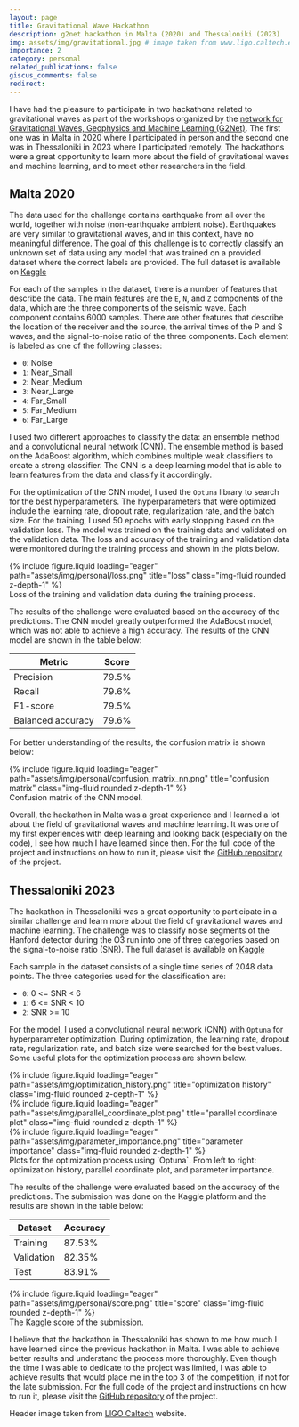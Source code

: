 ```yaml
---
layout: page
title: Gravitational Wave Hackathon
description: g2net hackathon in Malta (2020) and Thessaloniki (2023)
img: assets/img/gravitational.jpg # image taken from www.ligo.caltech.edu/video/gravitational-waves
importance: 2
category: personal
related_publications: false
giscus_comments: false
redirect:
---
```


I have had the pleasure to participate in two hackathons related to gravitational waves as part of the workshops organized by the [network for Gravitational Waves, Geophysics and Machine Learning (G2Net)](https://www.g2net.eu/). The first one was in Malta in 2020 where I participated in person and the second one was in Thessaloniki in 2023 where I participated remotely. The hackathons were a great opportunity to learn more about the field of gravitational waves and machine learning, and to meet other researchers in the field.

## Malta 2020

The data used for the challenge contains earthquake from all over the world, together with noise (non-earthquake ambient noise). Earthquakes are very similar to gravitational waves, and in this context, have no meaningful difference. The goal of this challenge is to correctly classify an unknown set of data using any model that was trained on a provided dataset where the correct labels are provided. The full dataset is available on [Kaggle](https://www.kaggle.com/datasets/zerafachris/g2net-training-school-hackaton)

For each of the samples in the dataset, there is a number of features that describe the data. The main features are the `E`, `N`, and `Z` components of the data, which are the three components of the seismic wave. Each component contains 6000 samples. There are other features that describe the location of the receiver and the source, the arrival times of the P and S waves, and the signal-to-noise ratio of the three components. Each element is labeled as one of the following classes:
- `0`: Noise
- `1`: Near_Small
- `2`: Near_Medium
- `3`: Near_Large
- `4`: Far_Small
- `5`: Far_Medium
- `6`: Far_Large

I used two different approaches to classify the data: an ensemble method and a convolutional neural network (CNN). The ensemble method is based on the AdaBoost algorithm, which combines multiple weak classifiers to create a strong classifier. The CNN is a deep learning model that is able to learn features from the data and classify it accordingly.

For the optimization of the CNN model, I used the `Optuna` library to search for the best hyperparameters. The hyperparameters that were optimized include the learning rate, dropout rate, regularization rate, and the batch size. For the training, I used 50 epochs with early stopping based on the validation loss. The model was trained on the training data and validated on the validation data. The loss and accuracy of the training and validation data were monitored during the training process and shown in the plots below.

<div class="row">
    <div class="col-sm mt-3 mt-md-0">
        {% include figure.liquid loading="eager" path="assets/img/personal/loss.png" title="loss" class="img-fluid rounded z-depth-1" %}
    </div>
</div>
<div class="caption">
    Loss of the training and validation data during the training process.
</div>

The results of the challenge were evaluated based on the accuracy of the predictions. The CNN model greatly outperformed the AdaBoost model, which was not able to achieve a high accuracy. The results of the CNN model are shown in the table below:

| Metric           | Score |
|------------------|-------|
| Precision        | 79.5% |
| Recall           | 79.6% |
| F1-score         | 79.5% |
| Balanced accuracy| 79.6% |

For better understanding of the results, the confusion matrix is shown below:

<div class="row">
    <div class="col-sm mt-3 mt-md-0">
        {% include figure.liquid loading="eager" path="assets/img/personal/confusion_matrix_nn.png" title="confusion matrix" class="img-fluid rounded z-depth-1" %}
    </div>
</div>
<div class="caption">
    Confusion matrix of the CNN model.
</div>

Overall, the hackathon in Malta was a great experience and I learned a lot about the field of gravitational waves and machine learning. It was one of my first experiences with deep learning and looking back (especially on the code), I see how much I have learned since then. For the full code of the project and instructions on how to run it, please visit the [GitHub repository](https://github.com/johnkou97/g2net_malta_hackaton/) of the project.

## Thessaloniki 2023

<!-- In this competition, you will be given a training set of real noise segments of the Hanford detector during the O3 run, in which gravitational wave models were injected at different signal-to-noise ratios (SNR). Your task is to classify each segment into one of three categories: 1) 0<=SNR<6 2) 6 <=SNR <10 and 3) SNR >= 10.

The injections correspond to binary black hole mergers with non-aligned spins, having masses between 7 and 50 times the solar mass, randomly distributed at different sky localizations and inclinations and in a distance ranges that results in signal to noise ratios up to about 50.

Evaluation
The description of the evaluation is as follows (TBD). ## Submission Format The submission file should in csv format and contain a three columns, one for each class, in which the probability that an injection belongs to each class is recorder (from 0 to 1). -->

The hackathon in Thessaloniki was a great opportunity to participate in a similar challenge and learn more about the field of gravitational waves and machine learning. The challenge was to classify noise segments of the Hanford detector during the O3 run into one of three categories based on the signal-to-noise ratio (SNR). The full dataset is available on [Kaggle](https://www.kaggle.com/competitions/g2net-hackathon)

Each sample in the dataset consists of a single time series of 2048 data points. The three categories used for the classification are:
- `0`: 0 <= SNR < 6
- `1`: 6 <= SNR < 10
- `2`: SNR >= 10

For the model, I used a convolutional neural network (CNN) with `Optuna` for hyperparameter optimization. During optimization, the learning rate, dropout rate, regularization rate, and batch size were searched for the best values. Some useful plots for the optimization process are shown below.

<div class="row">
    <div class="col-sm mt-3 mt-md-0">
        {% include figure.liquid loading="eager" path="assets/img/optimization_history.png" title="optimization history" class="img-fluid rounded z-depth-1" %}
    </div>
    <div class="col-sm mt-3 mt-md-0">
        {% include figure.liquid loading="eager" path="assets/img/parallel_coordinate_plot.png" title="parallel coordinate plot" class="img-fluid rounded z-depth-1" %}
    </div>
    <div class="col-sm mt-3 mt-md-0">
        {% include figure.liquid loading="eager" path="assets/img/parameter_importance.png" title="parameter importance" class="img-fluid rounded z-depth-1" %}
    </div>
</div>
<div class="caption">
    Plots for the optimization process using `Optuna`. From left to right: optimization history, parallel coordinate plot, and parameter importance.
</div>

The results of the challenge were evaluated based on the accuracy of the predictions. The submission was done on the Kaggle platform and the results are shown in the table below:

| Dataset    | Accuracy |
|------------|----------|
| Training   | 87.53%   |
| Validation | 82.35%   |
| Test       | 83.91%   |

<div class="row">
    <div class="col-sm mt-3 mt-md-0">
        {% include figure.liquid loading="eager" path="assets/img/personal/score.png" title="score" class="img-fluid rounded z-depth-1" %}
    </div>
</div>
<div class="caption">
    The Kaggle score of the submission.
</div>

I believe that the hackathon in Thessaloniki has shown to me how much I have learned since the previous hackathon in Malta. I was able to achieve better results and understand the process more thoroughly. Even though the time I was able to dedicate to the project was limited, I was able to achieve results that would place me in the top 3 of the competition, if not for the late submission. For the full code of the project and instructions on how to run it, please visit the [GitHub repository](https://github.com/johnkou97/g2net_thessaloniki_hackaton) of the project.

<!-- put note for the header image -->

Header image taken from [LIGO Caltech](https://www.ligo.caltech.edu/video/gravitational-waves) website.